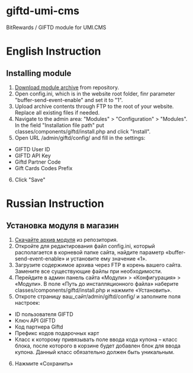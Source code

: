 # giftd-umi-cms
BitRewards / GIFTD module for UMI.CMS

English Instruction
===============

Installing module
--------------------------


1. [Download module archive](https://github.com/BitRewards/UmiCmsModule) from repository.
2. Open config.ini, which is in the website root folder, finr parameter "buffer-send-event-enable" and set it to "1".
3. Upload archive contents through FTP to the root of your website. Replace all existing files if needed.
4. Navigate to the admin area: "Modules" > "Configuration" > "Modules". In the field "Installation file path" put classes/components/giftd/install.php and click "Install".
5. Open URL /admin/giftd/config/ and fill in the settings:
* GIFTD User ID
* GIFTD API Key
* Giftd Partner Code
* Gift Cards Codes Prefix
6. Click "Save"



Russian Instruction
===============

Установка модуля в магазин
--------------------------


1. [Скачайте архив модуля](https://github.com/BitRewards/UmiCmsModule) из репозитория.
2. Откройте для редактирования файл config.ini, который располагается в корневой папке сайта, найдите параметр «buffer-send-event-enable» и установите ему значение «1».
3. Загрузите содержимое архива через FTP в корень вашего сайта. Замените все существующие файлы при необходимости.
4. Перейдите в админ панель сайта «Модули» > «Конфигурация» > «Модули». В поле «Путь до инсталляционного файла» наберите classes/components/giftd/install.php и нажмите «Установить».
5. Откроте страницу ваш_сайт/admin/giftd/config/ и заполните поля настроек:
* ID пользователя GIFTD
* Ключ API GIFTD
* Код партнера Giftd
* Префикс кодов подарочных карт
* Класс к которому привязывать поле ввода кода купона – класс блока, после которого в корзине будет добавлен блок для ввода купона. Данный класс обязательно должен быть уникальным.
6. Нажмите «Сохранить»
